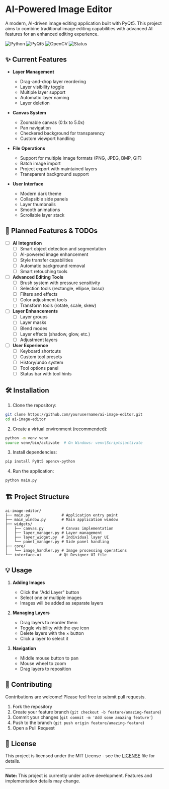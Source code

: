 # AI-Powered Image Editor

A modern, AI-driven image editing application built with PyQt5. This project aims to combine traditional image editing capabilities with advanced AI features for an enhanced editing experience.

![Python](https://img.shields.io/badge/python-3.6+-blue.svg)
![PyQt5](https://img.shields.io/badge/PyQt-5-green.svg)
![OpenCV](https://img.shields.io/badge/OpenCV-4-red.svg)
![Status](https://img.shields.io/badge/status-in%20development-yellow.svg)

## ✨ Current Features

- **Layer Management**
  - Drag-and-drop layer reordering
  - Layer visibility toggle
  - Multiple layer support
  - Automatic layer naming
  - Layer deletion

- **Canvas System**
  - Zoomable canvas (0.1x to 5.0x)
  - Pan navigation
  - Checkered background for transparency
  - Custom viewport handling

- **File Operations**
  - Support for multiple image formats (PNG, JPEG, BMP, GIF)
  - Batch image import
  - Project export with maintained layers
  - Transparent background support

- **User Interface**
  - Modern dark theme
  - Collapsible side panels
  - Layer thumbnails
  - Smooth animations
  - Scrollable layer stack

## 🚀 Planned Features & TODOs

- [ ] **AI Integration**
  - [ ] Smart object detection and segmentation
  - [ ] AI-powered image enhancement
  - [ ] Style transfer capabilities
  - [ ] Automatic background removal
  - [ ] Smart retouching tools

- [ ] **Advanced Editing Tools**
  - [ ] Brush system with pressure sensitivity
  - [ ] Selection tools (rectangle, ellipse, lasso)
  - [ ] Filters and effects
  - [ ] Color adjustment tools
  - [ ] Transform tools (rotate, scale, skew)

- [ ] **Layer Enhancements**
  - [ ] Layer groups
  - [ ] Layer masks
  - [ ] Blend modes
  - [ ] Layer effects (shadow, glow, etc.)
  - [ ] Adjustment layers

- [ ] **User Experience**
  - [ ] Keyboard shortcuts
  - [ ] Custom tool presets
  - [ ] History/undo system
  - [ ] Tool options panel
  - [ ] Status bar with tool hints

## 🛠️ Installation

1. Clone the repository:
```bash
git clone https://github.com/yourusername/ai-image-editor.git
cd ai-image-editor
```

2. Create a virtual environment (recommended):
```bash
python -m venv venv
source venv/bin/activate  # On Windows: venv\Scripts\activate
```

3. Install dependencies:
```bash
pip install PyQt5 opencv-python
```

4. Run the application:
```bash
python main.py
```

## 🏗️ Project Structure

```
ai-image-editor/
├── main.py              # Application entry point
├── main_window.py       # Main application window
├── widgets/
│   ├── canvas.py        # Canvas implementation
│   ├── layer_manager.py # Layer management
│   ├── layer_widget.py  # Individual layer UI
│   └── panel_manager.py # Side panel handling
├── core/
│   └── image_handler.py # Image processing operations
└── interface.ui        # Qt Designer UI file
```

## 💡 Usage

1. **Adding Images**
   - Click the "Add Layer" button
   - Select one or multiple images
   - Images will be added as separate layers

2. **Managing Layers**
   - Drag layers to reorder them
   - Toggle visibility with the eye icon
   - Delete layers with the × button
   - Click a layer to select it

3. **Navigation**
   - Middle mouse button to pan
   - Mouse wheel to zoom
   - Drag layers to reposition

## 🤝 Contributing

Contributions are welcome! Please feel free to submit pull requests.

1. Fork the repository
2. Create your feature branch (`git checkout -b feature/amazing-feature`)
3. Commit your changes (`git commit -m 'Add some amazing feature'`)
4. Push to the branch (`git push origin feature/amazing-feature`)
5. Open a Pull Request

## 📝 License

This project is licensed under the MIT License - see the [LICENSE](LICENSE) file for details.

---

**Note:** This project is currently under active development. Features and implementation details may change.
